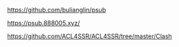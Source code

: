 
https://github.com/bulianglin/psub

https://psub.888005.xyz/

https://github.com/ACL4SSR/ACL4SSR/tree/master/Clash
